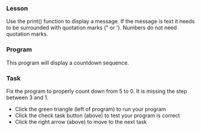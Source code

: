 <h3>Lesson</h3>
<p>Use the print() function to display a message. If the message is text it needs to 
be surrounded with quotation marks (" or '). Numbers do not need quotation marks.</p>
<h3>Program</h3>
<p>This program will display a countdown sequence.</p>
<h3>Task</h3>
<p>Fix the program to properly count down from 5 to 0.
 It is missing the step between 3 and 1.</p>
<ul><li>Click the green triangle (left of program) to run your program</li>
<li>Click the check task button (above) to test your program is correct</li>
<li>Click the right arrow (above) to move to the next task</li>
</ul>
